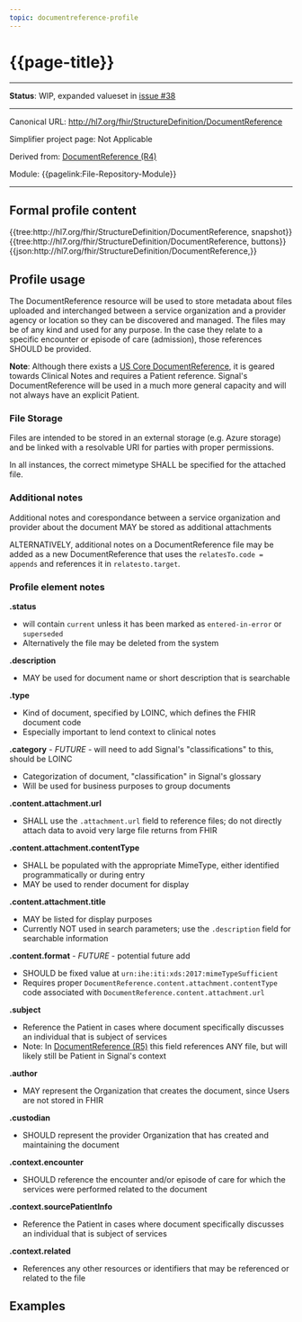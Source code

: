 ```yaml
---
topic: documentreference-profile
---
```


# {{page-title}}

---

**Status**:  WIP, expanded valueset in [issue #38](https://github.com/enjoysparkling/signal-mso-fhir-profiles/issues/38)

---

Canonical URL: http://hl7.org/fhir/StructureDefinition/DocumentReference

Simplifier project page: Not Applicable

Derived from: [DocumentReference (R4)](http://hl7.org/fhir/R4/documentreference.html)

Module:  {{pagelink:File-Repository-Module}}

---

## Formal profile content
<tabs>
	<tab title="Tree snapshot">
		{{tree:http://hl7.org/fhir/StructureDefinition/DocumentReference, snapshot}}
	</tab>
	<tab title="Tree, diff/hybrid/snapshot">
		{{tree:http://hl7.org/fhir/StructureDefinition/DocumentReference, buttons}}
	</tab>
	<tab title="JSON">
		{{json:http://hl7.org/fhir/StructureDefinition/DocumentReference,}}
	</tab>
</tabs>

## Profile usage

The DocumentReference resource will be used to store metadata about files uploaded and interchanged between a service organization and a provider agency or location so they can be discovered and managed.  The files may be of any kind and used for any purpose.  In the case they relate to a specific encounter or episode of care (admission), those references SHOULD be provided.

**Note**:  Although there exists a [US Core DocumentReference](https://hl7.org/fhir/us/core/StructureDefinition-us-core-documentreference.html), it is geared towards Clinical Notes and requires a Patient reference.  Signal's DocumentReference will be used in a much more general capacity and will not always have an explicit Patient.

### File Storage
Files are intended to be stored in an external storage (e.g. Azure storage) and be linked with a resolvable URI for parties with proper permissions.

In all instances, the correct mimetype SHALL be specified for the attached file.

### Additional notes
Additional notes and corespondance between a service organization and provider about the document MAY be stored as additional attachments

ALTERNATIVELY, additional notes on a DocumentReference file may be added as a new DocumentReference that uses the `relatesTo.code = appends` and references it in `relatesto.target`.

### Profile element notes

**.status**
- will contain `current` unless it has been marked as `entered-in-error` or `superseded`
- Alternatively the file may be deleted from the system

**.description**
- MAY be used for document name or short description that is searchable

**.type**
- Kind of document, specified by LOINC, which defines the FHIR document code
- Especially important to lend context to clinical notes

**.category** - *FUTURE* - will need to add Signal's "classifications" to this, should be LOINC
- Categorization of document, "classification" in Signal's glossary
- Will be used for business purposes to group documents

**.content.attachment.url**
- SHALL use the `.attachment.url` field to reference files; do not directly attach data to avoid very large file returns from FHIR 

**.content.attachment.contentType**
- SHALL be populated with the appropriate MimeType, either identified programmatically or during entry
- MAY be used to render document for display

**.content.attachment.title**
- MAY be listed for display purposes
- Currently NOT used in search parameters; use the `.description` field for searchable information 

**.content.format** - *FUTURE* - potential future add
- SHOULD be fixed value at `urn:ihe:iti:xds:2017:mimeTypeSufficient`
- Requires proper `DocumentReference.content.attachment.contentType` code associated with `DocumentReference.content.attachment.url`

**.subject**
- Reference the Patient in cases where document specifically discusses an individual that is subject of services
- Note:  In [DocumentReference (R5)](http://hl7.org/fhir/R5/documentreference.html) this field references ANY file, but will likely still be Patient in Signal's context

**.author**
- MAY represent the Organization that creates the document, since Users are not stored in FHIR

**.custodian**
- SHOULD represent the provider Organization that has created and maintaining the document

**.context.encounter**
- SHOULD reference the encounter and/or episode of care for which the services were performed related to the document

**.context.sourcePatientInfo**
- Reference the Patient in cases where document specifically discusses an individual that is subject of services

**.context.related**
- References any other resources or identifiers that may be referenced or related to the file


## Examples

